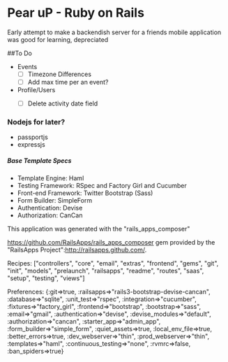 # Pear uP  - Ruby on Rails
Early attempt to make a backendish server for a friends mobile application was good for learning, depreciated

##To Do 
* Events
	- [ ] Timezone Differences
	- [ ] Add max time per an event?
* Profile/Users
	- [ ] Delete activity date field



### Nodejs for later?
* passportjs
* expressjs


##### Base Template Specs

* Template Engine: Haml
* Testing Framework: RSpec and Factory Girl and Cucumber
* Front-end Framework: Twitter Bootstrap (Sass)
* Form Builder: SimpleForm
* Authentication: Devise
* Authorization: CanCan

This application was generated with the "rails_apps_composer"

https://github.com/RailsApps/rails_apps_composer gem provided by the "RailsApps Project":http://railsapps.github.com/.


Recipes:
["controllers", "core", "email", "extras", "frontend", "gems", "git", "init", "models", "prelaunch", "railsapps", "readme", "routes", "saas", "setup", "testing", "views"]

Preferences:
{:git=>true, :railsapps=>"rails3-bootstrap-devise-cancan", :database=>"sqlite", :unit_test=>"rspec", :integration=>"cucumber", :fixtures=>"factory_girl", :frontend=>"bootstrap", :bootstrap=>"sass", :email=>"gmail", :authentication=>"devise", :devise_modules=>"default", :authorization=>"cancan", :starter_app=>"admin_app", :form_builder=>"simple_form", :quiet_assets=>true, :local_env_file=>true, :better_errors=>true, :dev_webserver=>"thin", :prod_webserver=>"thin", :templates=>"haml", :continuous_testing=>"none", :rvmrc=>false, :ban_spiders=>true}
